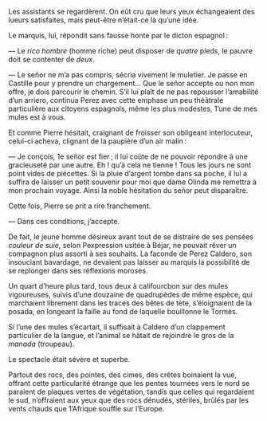 Les assistants se regardèrent. On eût cru que leurs yeux échangeaient des lueurs satisfaites, mais peut-être n’était-ce là qu’une idée.
 
Le marquis, lui, répondit sans fausse honte par le dicton espagnol :

— Le _rico hombre_ (homme riche) peut disposer de _quatre_ pieds, le pauvre
doit se contenter de _deux_.
 
— Le señor ne m’a pas compris, sécria vivement le muletier. Je passe en Castille pour y prendre un chargement… Que le señor accepte ou non mon offre, je dois parcourir le chemin. S’il lui plaît de ne pas repousser l’amabilité d’un arriero, continua Perez avec cette emphase un peu théâtrale
particulière aux citoyens espagnols, même les plus modestes, 1’une de mes
mules est à vous.

Et comme Pierre hésitait, craignant de froisser son obligeant interlocuteur, celui-ci acheva, clignant de la paupière d’un air malin :

— Je conçois, 1e señor est fier ; il lui coûte de ne pouvoir répondre à une
gracieuseté par une autre. Eh ! qu’à cela ne tienne ! Tous les jours ne sont
point vides de piécettes. Si la pluie d’argent tombe dans sa poche, il lui a
suffira de laisser un petit souvenir pour moi que dame Olinda me remettra
à mon prochain voyage. Ainsi la noble hésitation du señor peut disparaître.

Cette fois, Pierre se prit a rire franchement.

— Dans ces conditions, j’accepte.

De fait, le jeune homme désireux avant tout de se distraire de ses pensées _couleur de suie_, selon Pexpression usitée à Béjar, ne pouvait rêver un
compagnon plus assorti à ses souhaits. La faconde de Perez Caldero, son
insouciant bavardage, ne devaient pas laisser au marquis la possibilité de se replonger dans ses réflexions moroses.

Un quart d’heure plus tard, tous deux à califourcbon sur des mules
vigoureuses, suivis d’une douzaine de quadrupèdes de même espèce, qui
marchaient librement dans les traces des bêtes de tète, s’éloignaient de la
posada, en longeant la faille au fond de laquelle bouillonne le Tormès.

Si l’une des mules s’écartait, il suffisait à Caldero d’un clappement particulier de la langue, et l’animal se hâtait de rejoindre le gros de la _manada_ (troupeau).

Le spectacle était sévère et superbe.

Partout des rocs, des pointes, des cimes, des crêtes boinaient la vue,
offrant cette particularité étrange que les pentes tournées vers le nord se
paraient de plaques vertes de végétation, tandis que celles qui regardaient le sud, n’offraient aux yeux que des rocs dénudés, stériles, brûlés par les vents chauds que 1’Afrique souffle sur l’Europe.

   
    
  
  



  
  
 
 
  

